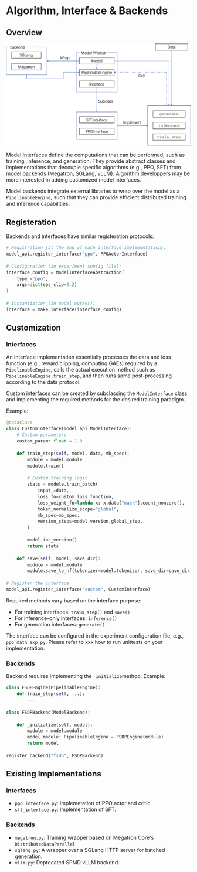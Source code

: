# Algorithm, Interface & Backends

## Overview

![](algo_interface.png)

Model Interfaces define the computations that can be performed, such as training,
inference, and generation. They provide abstract classes and implementations that
decouple specific algorithms (e.g., PPO, SFT) from model backends (Megatron, SGLang,
vLLM). Algorithm developpers may be more interested in adding customized model
interfaces.

Model backends integrate external libraries to wrap over the model as a
`PipelinableEngine`, such that they can provide efficient distributed training and
inference capabilities.

## Registeration

Backends and interfaces have similar registeration protocols:

```python
# Registration (at the end of each interface implementation):
model_api.register_interface("ppo", PPOActorInterface)

# Configuration (in experiment config file):
interface_config = ModelInterfaceAbstraction(
    type_="ppo",
    args=dict(eps_clip=0.2)
)

# Instantiation (in model worker):
interface = make_interface(interface_config)
```

## Customization

### Interfaces

An interface implementation essentially processes the data and loss function (e.g.,
reward clipping, computing GAEs) required by a `PipelinableEngine`, calls the actual
execution method such as `PipelinableEngine.train_step`, and then runs some
post-processing according to the data protocol.

Custom interfaces can be created by subclassing the `ModelInterface` class and
implementing the required methods for the desired training paradigm.

Example:

```python
@dataclass
class CustomInterface(model_api.ModelInterface):
    # Custom parameters
    custom_param: float = 1.0

    def train_step(self, model, data, mb_spec):
        module = model.module
        module.train()

        # Custom training logic
        stats = module.train_batch(
            input_=data,
            loss_fn=custom_loss_function,
            loss_weight_fn=lambda x: x.data["mask"].count_nonzero(),
            token_normalize_scope="global",
            mb_spec=mb_spec,
            version_steps=model.version.global_step,
        )

        model.inc_version()
        return stats

    def save(self, model, save_dir):
        module = model.module
        module.save_to_hf(tokenizer=model.tokenizer, save_dir=save_dir)

# Register the interface
model_api.register_interface("custom", CustomInterface)
```

Required methods vary based on the interface purpose:

- For training interfaces: `train_step()` and `save()`
- For inference-only interfaces: `inference()`
- For generation interfaces: `generate()`

The interface can be configured in the experiment configuration file, e.g.,
`ppo_math_exp.py`. Please refer to xxx how to run unittests on your implementation.

### Backends

Backend requires implementing the `_initialize`method. Example:

```python
class FSDPEngine(PipelinableEngine):
    def train_step(self, ...):
        ...

class FSDPBackend(ModelBackend):

    def _initialize(self, model):
        module = model.module
        model.module: PipelinableEngine = FSDPEngine(module)
        return model

register_backend("fsdp", FSDPBackend)
```

## Existing Implementations

### Interfaces

- `ppo_interface.py`: Implemetation of PPO actor and critic.
- `sft_interface.py`: Implementation of SFT.

### Backends

- `megatron.py`: Training wrapper based on Megatron Core's `DistributedDataParallel`
- `sglang.py`: A wrapper over a SGLang HTTP server for batched generation.
- `vllm.py`: Deprecated SPMD vLLM backend.
